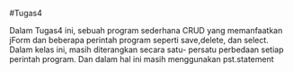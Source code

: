 #Tugas4

Dalam Tugas4 ini, sebuah program sederhana CRUD yang memanfaatkan jForm dan beberapa perintah program seperti save,delete, dan select. Dalam kelas ini, masih diterangkan secara satu- persatu perbedaan setiap perintah program. Dan dalam hal ini masih menggunakan pst.statement
